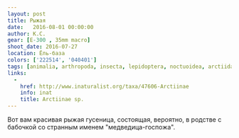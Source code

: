 ```yaml
---
layout: post
title: Рыжая
date:   2016-08-01 00:00:00
author: К.С.
gear: [E-300 , 35mm macro]
shoot_date: 2016-07-27
location: Ёль-база
colors: ['222514', '040401']
tags: [animalia, arthropoda, insecta, lepidoptera, noctuoidea, arctiidae]
links:
  -
    href: http://www.inaturalist.org/taxa/47606-Arctiinae
    info: inat
    title: Arctiinae sp.
---
```


Вот вам красивая рыжая гусеница, состоящая, вероятно, в родстве с бабочкой со странным именем "медведица-госпожа".
